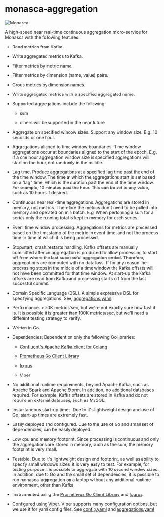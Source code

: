 # monasca-aggregation

![Monasca](https://photos-3.dropbox.com/t/2/AABUtCKREPgNoxyDzwPS9R2zACBW2i8lhO3QRHykGthlvw/12/442004266/png/32x32/3/1489042800/0/2/OpenStack_Project_Monasca_mascot.png/EPrB40IYj54HIAIoAg/nxOqRLZpYcMepsb_bitQEmj0VGCfwUnnwTOP-tjNFGs?dl=0&size=1600x1200&size_mode=3)

A high-speed near real-time continuous aggregation micro-service for Monasca with the following features:

* Read metrics from Kafka.

* Write aggregated metrics to Kafka.

* Filter metrics by metric name.

* Filter metrics by dimension (name, value) pairs.

* Group metrics by dimension names.

* Write aggregated metrics with a specified aggregated name.

* Supported aggregations include the following:
 
  * sum
  
  * others will be supported in the near future

* Aggregate on specified window sizes. Support any window size. E.g. 10 seconds or one hour.

* Aggregations aligned to time window boundaries.
Time window aggregations occur at boundaries aligned to the start of the epoch.
E.g. if a one hour aggregation window size is specified aggregations will start on the hour, not randomly in the middle.

* Lag time. Produce aggregations at a specified lag time past the end of the time window.
The time at which the aggregations start is set based on a "lag" time, which is the duration past the end of the time window.
For example, 10 minutes past the hour. This can be set to any value, such as 10 hours if desired.

* Continuous near real-time aggregations.
Aggregations are stored in memory, not metrics.
Therefore the metrics don't need to be pulled into memory and operated on in a batch.
E.g. When perfoming a sum for a series only the running total is kept in memory for each series.

* Event time window processing.
Aggregations for metrics are processed based on the timestamp of the metric in event time, and not the process time or time at which it is being processed.

* Stop/start, crash/restarts handling.
Kafka offsets are manually committed after an aggregation is produced to allow processing to start off from where the last successful aggregation ended.
Therefore, aggregations are computed with no data loss.
If for any reason the processing stops in the middle of a time window the Kafka offsets will not have been committed for that time window.
At start-up the Kafka offsets are read from Kafka and processing starts off from the last succesful commit.

* Domain Specific Language (DSL).
A simple expressive DSL for specifying aggregations.
See, [aggregations.yaml](aggregations.yaml).

* Performance. > 50K metrics/sec, but we're not exactly sure how fast it is.
It is possible it is greater than 100K metrics/sec, but we'll need a different testing strategy to verify.

* Written in Go.

* Dependencies: Dependent on only the following Go libraries:

  * [Confluent's Apache Kafka client for Golang](https://github.com/confluentinc/confluent-kafka-go)

  * [Prometheus Go Client Library](https://github.com/prometheus/client_golang)

  * [logrus](https://github.com/sirupsen/logrus)

  * [Viper](https://github.com/spf13/viper)

* No additional runtime requirements, beyond Apache Kafka, such as Apache Spark and Apache Storm.
In addition, no additional databases required. For example, Kafka offsets are stored in Kafka and do not require an external database, such as MySQL.

* Instantaneous start-up times.
Due to it's lightweight design and use of Go, start-up times are extremely fast.

* Easily deployed and configured.
Due to the use of Go and small set of dependencies, can be easily deployed.

* Low cpu and memory footprint.
Since processing is continuous and only the aggregations are stored in memory, such as the sum, the memory footprint is very small.

* Testable.
Due to it's lightweight design and footprint, as well as ability to specify small windows sizes, it is very easy to test.
For example, for testing purpose it is possible to aggregate with 10 second window sizes.
In addition, due to Go and the small set of dependencies, it is possible to run monasca-aggregation on a laptop without any additional runtime environment, other than Kafka.

* Instrumented using the [Prometheus Go Client Library](https://github.com/prometheus/client_golang) and [logrus](https://github.com/sirupsen/logrus).

* Configured using [Viper](https://github.com/spf13/viper).
Viper supports many configuration options, but we use it for yaml config files.
See [config.yaml](config.yaml) and [aggregations.yaml](aggregations.yaml)
